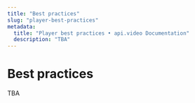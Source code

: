 ```yaml
---
title: "Best practices"
slug: "player-best-practices"
metadata: 
  title: "Player best practices • api.video Documentation"
  description: "TBA"
---
```


Best practices
==========

TBA